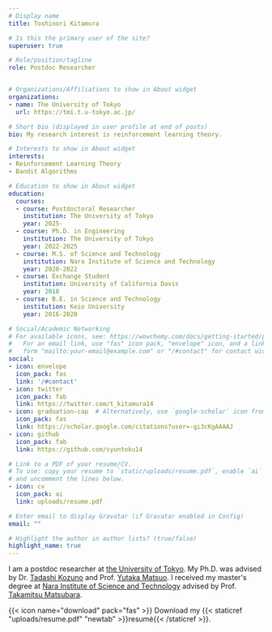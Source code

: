 ```yaml
---
# Display name
title: Toshinori Kitamura

# Is this the primary user of the site?
superuser: true

# Role/position/tagline
role: Postdoc Researcher


# Organizations/Affiliations to show in About widget
organizations:
- name: The University of Tokyo
  url: https://tmi.t.u-tokyo.ac.jp/

# Short bio (displayed in user profile at end of posts)
bio: My research interest is reinforcement learning theory.

# Interests to show in About widget
interests:
- Reinforcement Learning Theory
- Bandit Algorithms

# Education to show in About widget
education:
  courses:
  - course: Postdoctoral Researcher
    institution: The University of Tokyo
    year: 2025-
  - course: Ph.D. in Engineering
    institution: The University of Tokyo
    year: 2022-2025
  - course: M.S. of Science and Technology
    institution: Nara Institute of Science and Technology
    year: 2020-2022
  - course: Exchange Student
    institution: University of California Davis
    year: 2018
  - course: B.E. in Science and Technology 
    institution: Keio University
    year: 2016-2020

# Social/Academic Networking
# For available icons, see: https://wowchemy.com/docs/getting-started/page-builder/#icons
#   For an email link, use "fas" icon pack, "envelope" icon, and a link in the
#   form "mailto:your-email@example.com" or "/#contact" for contact widget.
social:
- icon: envelope
  icon_pack: fas
  link: '/#contact'
- icon: twitter
  icon_pack: fab
  link: https://twitter.com/t_kitamura14
- icon: graduation-cap  # Alternatively, use `google-scholar` icon from `ai` icon pack
  icon_pack: fas
  link: https://scholar.google.com/citations?user=-gi3cKgAAAAJ
- icon: github
  icon_pack: fab
  link: https://github.com/syuntoku14

# Link to a PDF of your resume/CV.
# To use: copy your resume to `static/uploads/resume.pdf`, enable `ai` icons in `params.toml`, 
# and uncomment the lines below.
- icon: cv
  icon_pack: ai
  link: uploads/resume.pdf

# Enter email to display Gravatar (if Gravatar enabled in Config)
email: ""

# Highlight the author in author lists? (true/false)
highlight_name: true
---
```


I am a postdoc researcher at [the University of Tokyo](https://www.u-tokyo.ac.jp/en/).
My Ph.D. was advised by Dr. [Tadashi Kozuno](https://scholar.google.com/citations?user=4VJmx8QAAAAJ&hl=en) and Prof. [Yutaka Matsuo](https://scholar.google.co.jp/citations?user=Dy8iau4AAAAJ&hl=en). 
I received my master's degree at [Nara Institute of Science and Technology](https://www.naist.jp/en/) advised by Prof. [Takamitsu Matsubara](https://scholar.google.com/citations?user=RFDSj_0AAAAJ&hl=en).

{{< icon name="download" pack="fas" >}} Download my {{< staticref "uploads/resume.pdf" "newtab" >}}resumé{{< /staticref >}}.
